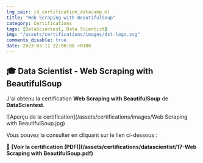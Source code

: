 ```yaml
---
lng_pair: id_certification_datacamp_ml
title: "Web Scraping with BeautifulSoup"
category: Certifications
tags: [DataScientest, Data Scientist]
img: "/assets/certifications/images/dst-logo.svg"
comments_disable: true
date: 2023-03-11 22:00:00 +0100
---
```


## 🎓 Data Scientist - Web Scraping with BeautifulSoup

J'ai obtenu la certification **Web Scraping with BeautifulSoup** de **DataScientest**.

![Aperçu de la certification](/assets/certifications/images/Web Scraping with BeautifulSoup.jpg)  

Vous pouvez la consulter en cliquant sur le lien ci-dessous :

📜 **[Voir la certification (PDF)](/assets/certifications/datascientist/17-Web Scraping with BeautifulSoup.pdf)** 
